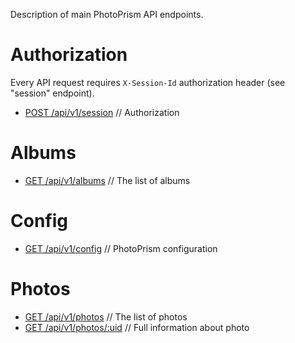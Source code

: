 Description of main PhotoPrism API endpoints.

# Authorization
Every API request requires `X-Session-Id` authorization header (see "session" endpoint).

- [POST /api/v1/session](auth/create-session.md) // Authorization

# Albums
- [GET /api/v1/albums](albums/get-albums.md) // The list of albums

# Config
- [GET /api/v1/config](config/get-config.md) // PhotoPrism configuration

# Photos
- [GET /api/v1/photos](photos/get-photos.md) // The list of photos
- [GET /api/v1/photos/:uid](photos/get-photo.md) // Full information about photo